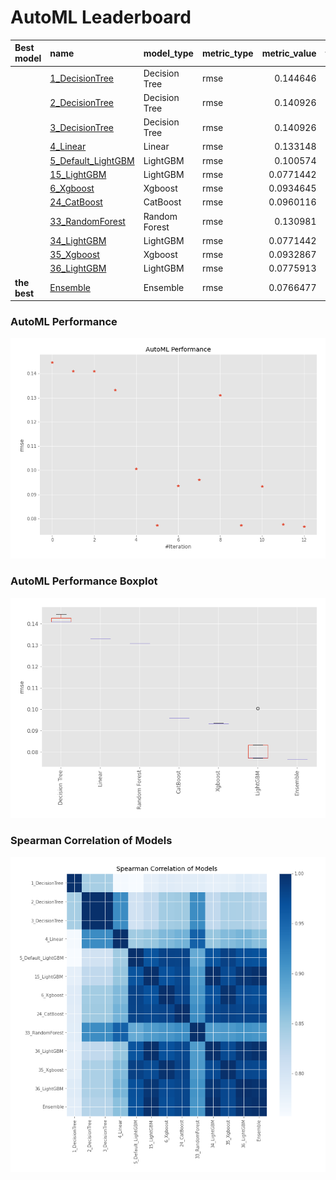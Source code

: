 # AutoML Leaderboard

| Best model   | name                                               | model_type    | metric_type   |   metric_value |   train_time |
|:-------------|:---------------------------------------------------|:--------------|:--------------|---------------:|-------------:|
|              | [1_DecisionTree](1_DecisionTree/README.md)         | Decision Tree | rmse          |      0.144646  |         0.39 |
|              | [2_DecisionTree](2_DecisionTree/README.md)         | Decision Tree | rmse          |      0.140926  |         0.4  |
|              | [3_DecisionTree](3_DecisionTree/README.md)         | Decision Tree | rmse          |      0.140926  |         0.4  |
|              | [4_Linear](4_Linear/README.md)                     | Linear        | rmse          |      0.133148  |         0.45 |
|              | [5_Default_LightGBM](5_Default_LightGBM/README.md) | LightGBM      | rmse          |      0.100574  |         0.65 |
|              | [15_LightGBM](15_LightGBM/README.md)               | LightGBM      | rmse          |      0.0771442 |         0.64 |
|              | [6_Xgboost](6_Xgboost/README.md)                   | Xgboost       | rmse          |      0.0934645 |         0.66 |
|              | [24_CatBoost](24_CatBoost/README.md)               | CatBoost      | rmse          |      0.0960116 |         1.07 |
|              | [33_RandomForest](33_RandomForest/README.md)       | Random Forest | rmse          |      0.130981  |         0.95 |
|              | [34_LightGBM](34_LightGBM/README.md)               | LightGBM      | rmse          |      0.0771442 |         0.65 |
|              | [35_Xgboost](35_Xgboost/README.md)                 | Xgboost       | rmse          |      0.0932867 |         0.65 |
|              | [36_LightGBM](36_LightGBM/README.md)               | LightGBM      | rmse          |      0.0775913 |         0.57 |
| **the best** | [Ensemble](Ensemble/README.md)                     | Ensemble      | rmse          |      0.0766477 |         0.33 |

### AutoML Performance
![AutoML Performance](ldb_performance.png)

### AutoML Performance Boxplot
![AutoML Performance Boxplot](ldb_performance_boxplot.png)

### Spearman Correlation of Models
![models spearman correlation](correlation_heatmap.png)

